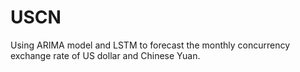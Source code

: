 # USCN
Using ARIMA model and LSTM to forecast the monthly concurrency exchange rate of US dollar and Chinese Yuan.
